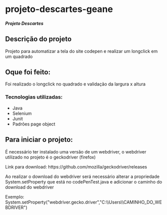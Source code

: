 # projeto-descartes-geane



<h5>Projeto Descartes</h5>

<h2>Descrição do projeto</h2>
<p>Projeto para automatizar a tela do site codepen e realizar um longclick em um quadrado</p>

<h2>Oque foi feito:</h2>
<p>Foi realizado o longclick no quadrado e validação da largura x altura</p>

<h3>Tecnologias utilizadas:</h3>
<ul>
<li>Java</li>
<li>Selenium</li>
<li>Junit</li>
<li>Padrões page object</li>
</ul>

<h2>Para iniciar o projeto:</h2>
<p>É necessário ter instalado uma versão de um webdriver, o webdriver utilizado no projeto é o geckodriver (firefox)</p>
<p>Link para download: <a>https://github.com/mozilla/geckodriver/releases</a></p>

<p>Ao realizar o download do webdriver será necessário alterar a propriedade System.setProperty que está no codePenTest.java e adicionar o caminho do download do webdriver</p>
<p>Exemplo: System.setProperty("webdriver.gecko.driver","C:\\Users\\CAMINHO_DO_WEBDRIVER")</P>
